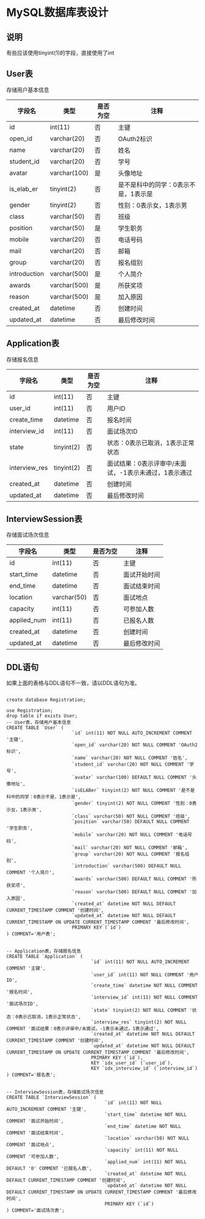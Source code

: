 # MySQL数据库表设计

## 说明
有些应该使用tinyint(1)的字段，直接使用了int

## User表

存储用户基本信息

| 字段名          | 类型           | 是否为空 | 注释                  |
|--------------|--------------|------|---------------------|
| id           | int(11)      | 否    | 主键                  |
| open_id      | varchar(20)  | 否    | OAuth2标识            |
| name         | varchar(20)  | 否    | 姓名                  |
| student_id   | varchar(20)  | 否    | 学号                  |
| avatar       | varchar(100) | 是    | 头像地址                |
| is_elab_er   | tinyint(2)   | 否    | 是不是科中的同学：0表示不是，1表示是 |
| gender       | tinyint(2)   | 否    | 性别：0表示女，1表示男        |
| class        | varchar(50)  | 否    | 班级                  |
| position     | varchar(50)  | 是    | 学生职务                |
| mobile       | varchar(20)  | 否    | 电话号码                |
| mail         | varchar(20)  | 否    | 邮箱                  |
| group        | varchar(20)  | 否    | 报名组别                |
| introduction | varchar(500) | 是    | 个人简介                |
| awards       | varchar(500) | 是    | 所获奖项                |
| reason       | varchar(500) | 是    | 加入原因                |
| created_at   | datetime     | 否    | 创建时间                |
| updated_at   | datetime     | 否    | 最后修改时间              |

## Application表

存储报名信息

| 字段名           | 类型         | 是否为空 | 注释                            |
|---------------|------------|------|-------------------------------|
| id            | int(11)    | 否    | 主键                            |
| user_id       | int(11)    | 否    | 用户ID                          |
| create_time   | datetime   | 否    | 报名时间                          |
| interview_id  | int(11)    | 否    | 面试场次ID                        |
| state         | tinyint(2) | 否    | 状态：0表示已取消，1表示正常状态             |
| interview_res | tinyint(2) | 否    | 面试结果：0表示评审中/未面试，-1表示未通过，1表示通过 |
| created_at    | datetime   | 否    | 创建时间                          |
| updated_at    | datetime   | 否    | 最后修改时间                        |

## InterviewSession表

存储面试场次信息

| 字段名         | 类型          | 是否为空 | 注释     |
|-------------|-------------|------|--------|
| id          | int(11)     | 否    | 主键     |
| start_time  | datetime    | 否    | 面试开始时间 |
| end_time    | datetime    | 否    | 面试结束时间 |
| location    | varchar(50) | 否    | 面试地点   |
| capacity    | int(11)     | 否    | 可参加人数  |
| applied_num | int(11)     | 否    | 已报名人数  |
| created_at  | datetime    | 否    | 创建时间   |
| updated_at  | datetime    | 否    | 最后修改时间 |

## DDL语句
如果上面的表格与DDL语句不一致，请以DDL语句为准。
```mysql

create database Registration;

use Registration;
drop table if exists User;
-- User表，存储用户基本信息
CREATE TABLE `User` (
                        `id` int(11) NOT NULL AUTO_INCREMENT COMMENT '主键',
                        `open_id` varchar(20) NOT NULL COMMENT 'OAuth2标识',
                        `name` varchar(20) NOT NULL COMMENT '姓名',
                        `student_id` varchar(20) NOT NULL COMMENT '学号',
                        `avatar` varchar(100) DEFAULT NULL COMMENT '头像地址',
                        `isELABer` tinyint(2) NOT NULL COMMENT '是不是科中的同学：0表示不是，1表示是',
                        `gender` tinyint(2) NOT NULL COMMENT '性别：0表示女，1表示男',
                        `class` varchar(50) NOT NULL COMMENT '班级',
                        `position` varchar(50) DEFAULT NULL COMMENT '学生职务',
                        `mobile` varchar(20) NOT NULL COMMENT '电话号码',
                        `mail` varchar(20) NOT NULL COMMENT '邮箱',
                        `group` varchar(20) NOT NULL COMMENT '报名组别',
                        `introduction` varchar(500) DEFAULT NULL COMMENT '个人简介',
                        `awards` varchar(500) DEFAULT NULL COMMENT '所获奖项',
                        `reason` varchar(500) DEFAULT NULL COMMENT '加入原因',
                        `created_at` datetime NOT NULL DEFAULT CURRENT_TIMESTAMP COMMENT '创建时间',
                        `updated_at` datetime NOT NULL DEFAULT CURRENT_TIMESTAMP ON UPDATE CURRENT_TIMESTAMP COMMENT '最后修改时间',
                        PRIMARY KEY (`id`)
) COMMENT='用户表';


-- Application表，存储报名信息
CREATE TABLE `Application` (
                               `id` int(11) NOT NULL AUTO_INCREMENT COMMENT '主键',
                               `user_id` int(11) NOT NULL COMMENT '用户ID',
                               `create_time` datetime NOT NULL COMMENT '报名时间',
                               `interview_id` int(11) NOT NULL COMMENT '面试场次ID',
                               `state` tinyint(2) NOT NULL COMMENT '状态：0表示已取消，1表示正常状态',
                               `interview_res` tinyint(2) NOT NULL COMMENT '面试结果：0表示评审中/未面试，-1表示未通过，1表示通过',
                               `created_at` datetime NOT NULL DEFAULT CURRENT_TIMESTAMP COMMENT '创建时间',
                               `updated_at` datetime NOT NULL DEFAULT CURRENT_TIMESTAMP ON UPDATE CURRENT_TIMESTAMP COMMENT '最后修改时间',
                               PRIMARY KEY (`id`),
                               KEY `idx_user_id` (`user_id`),
                               KEY `idx_interview_id` (`interview_id`)
) COMMENT='报名表';


-- InterviewSession表，存储面试场次信息
CREATE TABLE `InterviewSession` (
                                    `id` int(11) NOT NULL AUTO_INCREMENT COMMENT '主键',
                                    `start_time` datetime NOT NULL COMMENT '面试开始时间',
                                    `end_time` datetime NOT NULL COMMENT '面试结束时间',
                                    `location` varchar(50) NOT NULL COMMENT '面试地点',
                                    `capacity` int(11) NOT NULL COMMENT '可参加人数',
                                    `applied_num` int(11) NOT NULL DEFAULT '0' COMMENT '已报名人数',
                                    `created_at` datetime NOT NULL DEFAULT CURRENT_TIMESTAMP COMMENT '创建时间',
                                    `updated_at` datetime NOT NULL DEFAULT CURRENT_TIMESTAMP ON UPDATE CURRENT_TIMESTAMP COMMENT '最后修改时间',
                                    PRIMARY KEY (`id`)
) COMMENT='面试场次表';

```